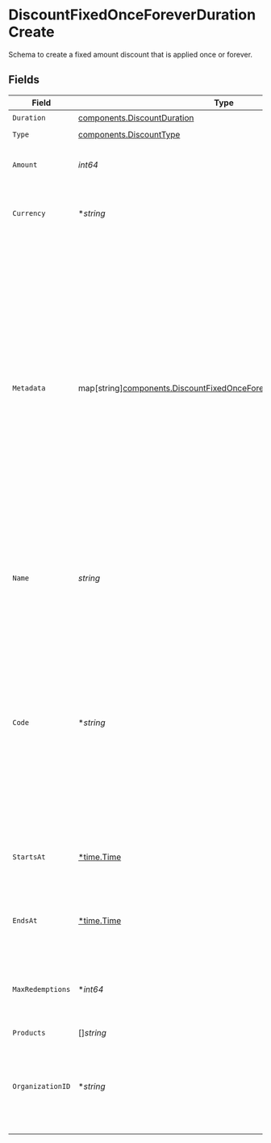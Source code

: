 # DiscountFixedOnceForeverDurationCreate

Schema to create a fixed amount discount that is applied once or forever.


## Fields

| Field                                                                                                                                                                                                                                                                                        | Type                                                                                                                                                                                                                                                                                         | Required                                                                                                                                                                                                                                                                                     | Description                                                                                                                                                                                                                                                                                  |
| -------------------------------------------------------------------------------------------------------------------------------------------------------------------------------------------------------------------------------------------------------------------------------------------- | -------------------------------------------------------------------------------------------------------------------------------------------------------------------------------------------------------------------------------------------------------------------------------------------- | -------------------------------------------------------------------------------------------------------------------------------------------------------------------------------------------------------------------------------------------------------------------------------------------- | -------------------------------------------------------------------------------------------------------------------------------------------------------------------------------------------------------------------------------------------------------------------------------------------- |
| `Duration`                                                                                                                                                                                                                                                                                   | [components.DiscountDuration](../../models/components/discountduration.md)                                                                                                                                                                                                                   | :heavy_check_mark:                                                                                                                                                                                                                                                                           | N/A                                                                                                                                                                                                                                                                                          |
| `Type`                                                                                                                                                                                                                                                                                       | [components.DiscountType](../../models/components/discounttype.md)                                                                                                                                                                                                                           | :heavy_check_mark:                                                                                                                                                                                                                                                                           | N/A                                                                                                                                                                                                                                                                                          |
| `Amount`                                                                                                                                                                                                                                                                                     | *int64*                                                                                                                                                                                                                                                                                      | :heavy_check_mark:                                                                                                                                                                                                                                                                           | Fixed amount to discount from the invoice total.                                                                                                                                                                                                                                             |
| `Currency`                                                                                                                                                                                                                                                                                   | **string*                                                                                                                                                                                                                                                                                    | :heavy_minus_sign:                                                                                                                                                                                                                                                                           | The currency. Currently, only `usd` is supported.                                                                                                                                                                                                                                            |
| `Metadata`                                                                                                                                                                                                                                                                                   | map[string][components.DiscountFixedOnceForeverDurationCreateMetadata](../../models/components/discountfixedonceforeverdurationcreatemetadata.md)                                                                                                                                            | :heavy_minus_sign:                                                                                                                                                                                                                                                                           | Key-value object allowing you to store additional information.<br/><br/>The key must be a string with a maximum length of **40 characters**.<br/>The value must be either:<br/><br/>* A string with a maximum length of **500 characters**<br/>* An integer<br/>* A boolean<br/><br/>You can store up to **50 key-value pairs**. |
| `Name`                                                                                                                                                                                                                                                                                       | *string*                                                                                                                                                                                                                                                                                     | :heavy_check_mark:                                                                                                                                                                                                                                                                           | Name of the discount. Will be displayed to the customer when the discount is applied.                                                                                                                                                                                                        |
| `Code`                                                                                                                                                                                                                                                                                       | **string*                                                                                                                                                                                                                                                                                    | :heavy_minus_sign:                                                                                                                                                                                                                                                                           | Code customers can use to apply the discount during checkout. Must be between 3 and 256 characters long and contain only alphanumeric characters.If not provided, the discount can only be applied via the API.                                                                              |
| `StartsAt`                                                                                                                                                                                                                                                                                   | [*time.Time](https://pkg.go.dev/time#Time)                                                                                                                                                                                                                                                   | :heavy_minus_sign:                                                                                                                                                                                                                                                                           | Optional timestamp after which the discount is redeemable.                                                                                                                                                                                                                                   |
| `EndsAt`                                                                                                                                                                                                                                                                                     | [*time.Time](https://pkg.go.dev/time#Time)                                                                                                                                                                                                                                                   | :heavy_minus_sign:                                                                                                                                                                                                                                                                           | Optional timestamp after which the discount is no longer redeemable.                                                                                                                                                                                                                         |
| `MaxRedemptions`                                                                                                                                                                                                                                                                             | **int64*                                                                                                                                                                                                                                                                                     | :heavy_minus_sign:                                                                                                                                                                                                                                                                           | Optional maximum number of times the discount can be redeemed.                                                                                                                                                                                                                               |
| `Products`                                                                                                                                                                                                                                                                                   | []*string*                                                                                                                                                                                                                                                                                   | :heavy_minus_sign:                                                                                                                                                                                                                                                                           | N/A                                                                                                                                                                                                                                                                                          |
| `OrganizationID`                                                                                                                                                                                                                                                                             | **string*                                                                                                                                                                                                                                                                                    | :heavy_minus_sign:                                                                                                                                                                                                                                                                           | The ID of the organization owning the discount. **Required unless you use an organization token.**                                                                                                                                                                                           |